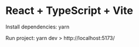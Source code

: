 # React + TypeScript + Vite

Install dependencies: yarn

Run project: yarn dev > http://localhost:5173/
